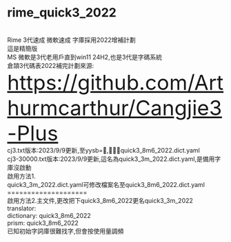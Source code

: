 # rime_quick3_2022
<br>
Rime 3代速成 微軟速成 字庫採用2022增補計劃
<br>
這是精簡版
<br>
MS 微軟是3代老用戶直到win11 24H2,也是3代是字碼系統
<br>
倉頡3代碼表2022補完計劃來源:
<br>
    <font size="10"><a  href="https://github.com/Arthurmcarthur/Cangjie3-Plus">https://github.com/Arthurmcarthur/Cangjie3-Plus</a></font>
<br>
cj3.txt版本:2023/9/9更新,至yysb=𫑉,這名為quick3_8m6_2022.dict.yaml
<br>
    cj3-30000.txt版本:2023/9/9更新,這名為quick3_3m_2022.dict.yaml,是備用字庫沒啟動
<br>    
    啟用方法1.
 <br>   
    quick3_3m_2022.dict.yaml可修改檔案名至quick3_8m6_2022.dict.yaml
<br>
====================    
<br>
啟用方法2.主文件,更改把下quick3_8m6_2022更名quick3_3m_2022
<br>
    translator:
<br>
      dictionary: quick3_8m6_2022
      <br>
      prism: quick3_8m6_2022
      <br>
    已知初始字詞庫很難找字,但會按使用量調頻
    
